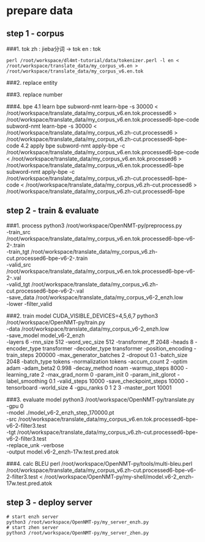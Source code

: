 # prepare data 

## step 1 - corpus
###1. tok 
    zh : jieba分词 -> tok 
    en : tok 
    
    perl /root/workspace/dl4mt-tutorial/data/tokenizer.perl -l en < /root/workspace/translate_data/my_corpus_v6.en > /root/workspace/translate_data/my_corpus_v6.en.tok

###2. replace entity 
    
###3. replace number 

###4. bpe
    4.1 learn bpe 
        subword-nmt learn-bpe -s 30000 < /root/workspace/translate_data/my_corpus_v6.en.tok.processed6  > /root/workspace/translate_data/my_corpus_v6.en.tok.processed6-bpe-code
        subword-nmt learn-bpe -s 30000 < /root/workspace/translate_data/my_corpus_v6.zh-cut.processed6  > /root/workspace/translate_data/my_corpus_v6.zh-cut.processed6-bpe-code
    4.2 apply bpe
        subword-nmt apply-bpe -c  /root/workspace/translate_data/my_corpus_v6.en.tok.processed6-bpe-code < /root/workspace/translate_data/my_corpus_v6.en.tok.processed6  > /root/workspace/translate_data/my_corpus_v6.en.tok.processed6-bpe
        subword-nmt apply-bpe -c  /root/workspace/translate_data/my_corpus_v6.zh-cut.processed6-bpe-code < /root/workspace/translate_data/my_corpus_v6.zh-cut.processed6  > /root/workspace/translate_data/my_corpus_v6.zh-cut.processed6-bpe 

## step 2 - train & evaluate

###1. process
    python3 /root/workspace/OpenNMT-py/preprocess.py \
    -train_src /root/workspace/translate_data/my_corpus_v6.en.tok.processed6-bpe-v6-2-.train \
    -train_tgt /root/workspace/translate_data/my_corpus_v6.zh-cut.processed6-bpe-v6-2-.train \
    -valid_src /root/workspace/translate_data/my_corpus_v6.en.tok.processed6-bpe-v6-2-.val \
    -valid_tgt /root/workspace/translate_data/my_corpus_v6.zh-cut.processed6-bpe-v6-2-.val \
    -save_data /root/workspace/translate_data/my_corpus_v6-2_enzh.low \
    -lower -filter_valid 

###2. train model
    CUDA_VISIBLE_DEVICES=4,5,6,7 python3 /root/workspace/OpenNMT-py/train.py\
    -data /root/workspace/translate_data/my_corpus_v6-2_enzh.low\
    -save_model model_v6-2_enzh\
    -layers 6 -rnn_size 512 -word_vec_size 512 -transformer_ff 2048 -heads 8  -encoder_type transformer -decoder_type transformer -position_encoding   -train_steps 200000  -max_generator_batches 2 -dropout 0.1  -batch_size 2048 -batch_type tokens -normalization tokens  -accum_count 2  -optim adam -adam_beta2 0.998 -decay_method noam -warmup_steps 8000 -learning_rate 2   -max_grad_norm 0 -param_init 0  -param_init_glorot -label_smoothing 0.1 -valid_steps 10000 -save_checkpoint_steps 10000 -tensorboard  -world_size 4 -gpu_ranks 0 1 2 3 -master_port 10001

###3. evaluate model
    python3 /root/workspace/OpenNMT-py/translate.py \
    -gpu 0 \
    -model ./model_v6-2_enzh_step_170000.pt \
    -src /root/workspace/translate_data/my_corpus_v6.en.tok.processed6-bpe-v6-2-filter3.test \
    -tgt /root/workspace/translate_data/my_corpus_v6.zh-cut.processed6-bpe-v6-2-filter3.test \
    -replace_unk -verbose \
    -output model.v6-2_enzh-17w.test.pred.atok
    
###4. calc BLEU
    perl /root/workspace/OpenNMT-py/tools/multi-bleu.perl /root/workspace/translate_data/my_corpus_v6.zh-cut.processed6-bpe-v6-2-filter3.test < /root/workspace/OpenNMT-py/my-shell/model.v6-2_enzh-17w.test.pred.atok

## step 3 -  deploy server 
    # start enzh server 
    python3 /root/workspace/OpenNMT-py/my_server_enzh.py
    # start zhen server
    python3 /root/workspace/OpenNMT-py/my_server_zhen.py

    